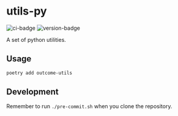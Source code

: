 # utils-py
![ci-badge](https://github.com/outcome-co/utils-py/workflows/Checks/badge.svg) ![version-badge](https://img.shields.io/badge/version-0.1.0-brightgreen)

A set of python utilities.

## Usage

```sh
poetry add outcome-utils
```

## Development

Remember to run `./pre-commit.sh` when you clone the repository.
